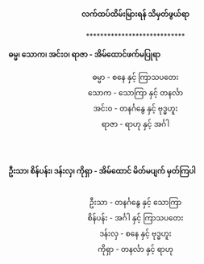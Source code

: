 <h4 style="text-align:center">လက်ထပ်ထိမ်းမြားရန် သိမှတ်ဖွယ်ရာ</h4>
<p style="text-align:center">****************************</p>

<strong>ဓမ္မ၊ သောက၊ အင်းဝ၊ ရာဇာ - အိမ်ထောင်ဖက်မပြုရာ</strong>

<p style="text-align:center">ဓမ္မာ - စနေ နှင့် ကြာသပတေး<br>
သောက - သောကြာ နှင့် တနင်္လာ<br>
အင်း၀ - တနင်္ဂနွေ နှင့် ဗုဒ္ဓဟူး<br>
ရာဇာ - ရာဟု နှင့် အင်္ဂါ</p><br><br>

<strong>ဦးသာ၊ စိန်ပန်း၊ ဒန်းလှ၊ ကိုရှာ - အိမ်ထောင် မိတ်မပျက် မှတ်ကြပါ</strong><br><br>

<p style="text-align:center">ဦးသာ - တနင်္ဂနွေ နှင့် သောကြာ<br>
စိန်ပန်း - အင်္ဂါ နှင့် ကြာသပတေး<br>
ဒန်းလှ - စနေ နှင့် ဗုဒ္ဓဟူး<br>
ကိုရှာ - တနင်္လာ နှင့် ရာဟု</p>